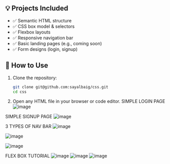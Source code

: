 
## 💡 Projects Included

- ✅ Semantic HTML structure
- ✅ CSS box model & selectors
- ✅ Flexbox layouts
- ✅ Responsive navigation bar
- ✅ Basic landing pages (e.g., coming soon)
- ✅ Form designs (login, signup)

## 🚀 How to Use

1. Clone the repository:
   ```bash
   git clone git@github.com:sayalbaig/css.git
   cd css
2. Open any HTML file in your browser or code editor.
SIMPLE LOGIN PAGE
![image](https://github.com/user-attachments/assets/1d9a53be-511e-43f6-89d0-45d5117ef0a9)


SIMPLE SIGNUP PAGE
![image](https://github.com/user-attachments/assets/28f27e57-3f10-44d2-95a6-304433b8fd1d)

3 TYPES OF NAV BAR
![image](https://github.com/user-attachments/assets/4fc039b0-89bc-4065-8512-3fa40e51c083)

![image](https://github.com/user-attachments/assets/3f431466-a280-4b54-95fc-ee03fd9ac2f4)

![image](https://github.com/user-attachments/assets/8be3f5b9-471f-4744-a5fd-ffe6f44cdbff)


FLEX BOX TUTORIAL
![image](https://github.com/user-attachments/assets/79628f61-2703-433e-a269-63cefbb6ad43)
![image](https://github.com/user-attachments/assets/fea089c2-37b5-4a6e-8126-7316155fb353)
![image](https://github.com/user-attachments/assets/f90ad5f4-6da5-4e74-b0ac-9caf6755df09)

